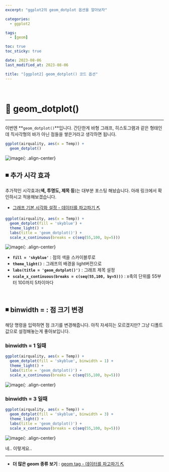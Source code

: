 ```yaml
---
excerpt: "ggplot2의 geom_dotplot 옵션을 알아보자"

categories:
  - ggplot2

tags:
  - [geom]

toc: true
toc_sticky: true

date: 2023-08-06
last_modified_at: 2023-08-06

title: "[ggplot2] geom_dotplot() 코드 옵션"
---
```


<br>

# 📌 geom_dotplot()
---

이번엔 **`geom_dotplot()`**입니다. 간단한게 바형 그래프, 히스토그램과 같은 형태인데 직사각형의 바가 아닌 점들을 쌓은거라고 생각하면 됩니다.

```r
ggplot(airquality, aes(x = Temp)) +
  geom_dotplot()
```

![image](https://github.com/novicedata/colab_practice/assets/88019539/30417e8f-aa7d-4e69-8eee-cb8f1a681366){: .align-center}

## ◾ 추가 시각 효과

추가적인 시각효과(**색, 투명도, 제목 등**)는 대부분 포스팅 해놨습니다. 아래 링크에서 확인하시고 적용해보겠습니다.

- [그래프 기본 시각화 설정 - 데이터를 파고파기 ⛏️](https://novicedata.github.io/tags/#%EA%B7%B8%EB%9E%98%ED%94%84-%EA%B8%B0%EB%B3%B8-%EC%8B%9C%EA%B0%81%ED%99%94-%EC%84%A4%EC%A0%95)
  
```r
ggplot(airquality, aes(x = Temp)) +
  geom_dotplot(fill = 'skyblue') +
  theme_light() +
  labs(title = 'geom_dotplot()') +
  scale_x_continuous(breaks = c(seq(55,100, by=5)))
```

![image](https://github.com/novicedata/colab_practice/assets/88019539/6937d387-315c-4358-8481-6d8e0193e0ec){: .align-center}

- **`fill = 'skyblue'`** : 점의 색을 스카이블루로
- **`theme_light()`** : 그래프의 배경을 light버전으로
- **`labs(title = 'geom_dotplot()')`** : 그래프 제목 설정
- **`scale_x_continuous(breaks = c(seq(55,100, by=5)))`** : x축의 단위를 55부터 100까지 5차이마다
  

<br>

## ◾ binwidth = : 점 크기 변경

해당 명령을 입력하면 점 크기를 변경해줍니다. 아직 자세히는 모르겠지만? 그냥 디폴트 값으로 설정해놓는게 좋아보입니다.

### **binwidth = 1 일때**

```r
ggplot(airquality, aes(x = Temp)) +
  geom_dotplot(fill = 'skyblue', binwidth = 1) +
  theme_light() +
  labs(title = 'geom_dotplot()') +
  scale_x_continuous(breaks = c(seq(55,100, by=5)))
```

![image](https://github.com/novicedata/colab_practice/assets/88019539/de86a192-97eb-4695-bb20-be77bb6d3c05){: .align-center}

### **binwidth = 3 일때**

```r
ggplot(airquality, aes(x = Temp)) +
  geom_dotplot(fill = 'skyblue', binwidth = 3) +
  theme_light() +
  labs(title = 'geom_dotplot()') +
  scale_x_continuous(breaks = c(seq(55,100, by=5)))
```

![image](https://github.com/novicedata/colab_practice/assets/88019539/94bb35cf-7657-46b0-b78f-1e3899c7e270){: .align-center}

네.. 이렇게요..

---

- **더 많은 geom 종류 보기** : [geom tag - 데이터를 파고파기 ⛏️](https://novicedata.github.io/tags/#geom)
